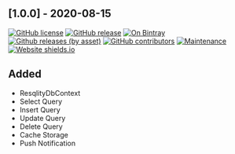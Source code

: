 

## [1.0.0] - 2020-08-15


[![GitHub license](https://img.shields.io/github/license/Naereen/StrapDown.js.svg)](https://github.com/Naereen/StrapDown.js/blob/master/LICENSE) [![GitHub release](https://img.shields.io/github/release/Resqlity/Resqlity-Android.svg)](https://GitHub.com/Resqlity/Resqlity-Android/releases/) [![On Bintray](https://img.shields.io/badge/On-Bintray-<COLOR>.svg)](https://bintray.com/yalcinberkay/Resqlity-Android/) [![Github releases (by asset)](https://img.shields.io/github/downloads/Resqlity/Resqlity-Android/latest/Resqlity-Android)](https://GitHub.com/Resqlity/Resqlity-Android/releases/) [![GitHub contributors](https://img.shields.io/github/contributors/Resqlity/Resqlity-Android)](https://GitHub.com/Resqlity/Resqlity-Android/graphs/contributors/) [![Maintenance](https://img.shields.io/badge/Maintained%3F-yes-green.svg)](https://GitHub.com/Resqlity/Resqlity-Android/graphs/commit-activity) [![Website shields.io](https://img.shields.io/website-up-down-green-red/https/resqlity.com.svg)](https://resqlity.com/)

## Added

 - ResqlityDbContext
 - Select Query
 - Insert Query
 - Update Query
 - Delete Query
 - Cache Storage
 - Push Notification
